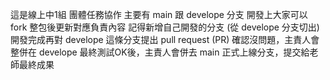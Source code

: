 這是線上中1組 團體任務協作
主要有 main 跟 develope 分支
開發上大家可以 fork 整包後更新對應負責內容
記得新增自己開發的分支 (從 develope 分支切出)
開發完成再對 develope 這條分支提出 pull request (PR)
確認沒問題，主責人會整併在 develope
最終測試OK後，主責人會併去 main 正式上線分支，提交給老師最終成果
